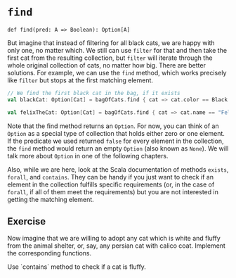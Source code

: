 # `find`

`def find(pred: A => Boolean): Option[A]`

But imagine that instead of filtering for all black cats, we are happy with only one, no matter which. 
We still can use `filter` for that and then take the first cat from the resulting collection, but `filter` will iterate through the whole original collection of cats, no matter how big.
There are better solutions. 
For example, we can use the `find` method, which works precisely like `filter` but stops at the first matching element.

```scala
// We find the first black cat in the bag, if it exists
val blackCat: Option[Cat] = bagOfCats.find { cat => cat.color == Black }

val felixTheCat: Option[Cat] = bagOfCats.find { cat => cat.name == "Felix" }
```

Note that the find method returns an `Option`. 
For now, you can think of an `Option` as a special type of collection that holds either zero or one element. 
If the predicate we used returned `false` for every element in the collection, the `find` method would return an empty `Option` (also known as `None`). 
We will talk more about `Option` in one of the following chapters.

Also, while we are here, look at the Scala documentation of methods `exists`, `forall`, and `contains`. 
They can be handy if you just want to check if an element in the collection fulfills specific requirements 
(or, in the case of `forall`, if all of them meet the requirements) but you are not interested in getting the matching element.

## Exercise

Now imagine that we are willing to adopt any cat which is white and fluffy from the animal shelter, or, say, any persian cat with calico coat.
Implement the corresponding functions. 

<div class="hint">
  Use `contains` method to check if a cat is fluffy.
</div>
